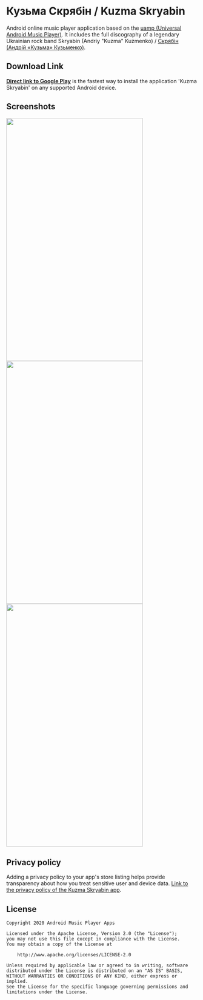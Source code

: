 Кузьма Скрябін / Kuzma Skryabin
=====================================

Android online music player application based on the [uamp (Universal Android Music Player)](https://github.com/android/uamp). 
It includes the full discography of a legendary Ukrainian rock band Skryabin (Andriy "Kuzma" Kuzmenko) / [Скрябін (Андрій «Кузьма» Кузьменко)](https://uk.wikipedia.org/wiki/%D0%A1%D0%BA%D1%80%D1%8F%D0%B1%D1%96%D0%BD_(%D0%B3%D1%83%D1%80%D1%82)).

## Download Link

[__Direct link to Google Play__](https://play.google.com/store/apps/details?id=com.olehka.kuzmaskryabin) is the fastest way to install the application 'Kuzma Skryabin' on any supported Android device.

## Screenshots

<img src="https://raw.githubusercontent.com/Android-Music-Player-Apps/korol-i-shut/master/screenshots/Screenshot_XXX.png" width="360" height="640"> 
<img src="https://raw.githubusercontent.com/Android-Music-Player-Apps/korol-i-shut/master/screenshots/Screenshot_YYY.png" width="360" height="640"> 
<img src="https://raw.githubusercontent.com/Android-Music-Player-Apps/korol-i-shut/master/screenshots/Screenshot_ZZZ.png" width="360" height="640">

## Privacy policy

Adding a privacy policy to your app's store listing helps provide transparency about how you treat sensitive user and device data.
[Link to the privacy policy of the Kuzma Skryabin app](privacy_policy.html).

## License

    Copyright 2020 Android Music Player Apps

    Licensed under the Apache License, Version 2.0 (the "License");
    you may not use this file except in compliance with the License.
    You may obtain a copy of the License at

        http://www.apache.org/licenses/LICENSE-2.0

    Unless required by applicable law or agreed to in writing, software
    distributed under the License is distributed on an "AS IS" BASIS,
    WITHOUT WARRANTIES OR CONDITIONS OF ANY KIND, either express or implied.
    See the License for the specific language governing permissions and
    limitations under the License.
